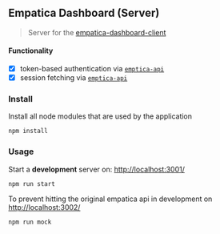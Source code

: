 ## Empatica Dashboard (Server)

> Server for the [empatica-dashboard-client](https://github.com/mrzmyr/empatica-dashboard-client)

#### Functionality

- [x] token-based authentication via [`emptica-api`](https://github.com/mrzmyr/empatica-api)
- [x] session fetching via [`emptica-api`](https://github.com/mrzmyr/empatica-api)

### Install

Install all node modules that are used by the application

```sh
npm install
```

### Usage

Start a **development** server on: [http://localhost:3001/](http://localhost:3001/)

```sh
npm run start
```

To prevent hitting the original empatica api in development on [http://localhost:3002/](http://localhost:3002/)

```sh
npm run mock
```

